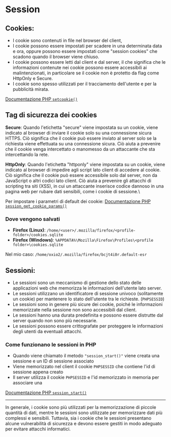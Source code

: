 # Session


## Cookies:

- I cookie sono contenuti in file nel browser del client, 
- I cookie possono essere impostati per scadere in una determinata data e ora, oppure possono essere impostati come "session cookies" che scadono quando il browser viene chiuso.
- I cookie possono essere letti dal client e dal server, il che significa che le informazioni contenute nei cookie possono essere accessibili ai malintenzionati, in particolare se il cookie non è protetto da flag come HttpOnly e Secure.
- I cookie sono spesso utilizzati per il tracciamento dell'utente e per la pubblicità mirata.

[Documentazione PHP `setcookie()`](https://www.php.net/manual/en/function.setcookie.php)

## Tag di sicurezza dei cookies

**Secure**: Quando l'etichetta "secure" viene impostata su un cookie, viene indicato al browser di inviare il cookie solo su una connessione sicura HTTPS. Ciò significa che il cookie può essere inviato al server solo se la richiesta viene effettuata su una connessione sicura. Ciò aiuta a prevenire che il cookie venga intercettato o manomesso da un attaccante che sta intercettando la rete.

**HttpOnly**: Quando l'etichetta "httponly" viene impostata su un cookie, viene indicato al browser di impedire agli script lato client di accedere al cookie. Ciò significa che il cookie può essere accessibile solo dal server, non da JavaScript o altri codici lato client. Ciò aiuta a prevenire gli attacchi di scripting tra siti (XSS), in cui un attaccante inserisce codice dannoso in una pagina web per rubare dati sensibili, come i cookie di sessione.\ 

Per impostare i parametri di default dei cookie: [Documentazione PHP `session_get_cookie_params()`](https://www.php.net/manual/en/function.session-set-cookie-params.php)



### Dove vengono salvati

- **Firefox (Linux)**: `/home/<user>/.mozilla/firefox/<profile-folder>/cookies.sqlite`
- **Firefox (Windows)**: `%APPDATA%\Mozilla\Firefox\Profiles\<profile folder>\cookies.sqlite`

Nel mio caso: `/home/oxio2/.mozilla/firefox/bcjt4i0r.default-esr`

## Sessioni:

- Le sessioni sono un meccanismo di gestione dello stato delle applicazioni web che memorizza le informazioni dell'utente lato server.
- Le sessioni utilizzano un identificatore di sessione univoco (solitamente un cookie) per mantenere lo stato dell'utente tra le richieste. (`PHPSESSID`)
- Le sessioni sono in genere più sicure dei cookie, poiché le informazioni memorizzate nella sessione non sono accessibili dal client.
- Le sessioni hanno una durata predefinita e possono essere distrutte dal server quando non sono più necessarie.
- Le sessioni possono essere crittografate per proteggere le informazioni degli utenti da eventuali attacchi.

### Come funzionano le sessioni in PHP 

- Quando viene chiamato il metodo `"session_start()"` viene creata una sessione e un ID di sessione associato
- Viene memorizzato nel client il cookie `PHPSESSID` che contiene l'id di sessione appena creato
- Il server utilizza il cookie `PHPSESSID` e l'id memorizzato in memoria per associare una 

[Documentazione PHP `session_start()`](https://www.php.net/manual/en/function.session-start.php)

---

In generale, i cookie sono più utilizzati per la memorizzazione di piccole quantità di dati, mentre le sessioni sono utilizzate per memorizzare dati più complessi e sensibili. Tuttavia, sia i cookie che le sessioni presentano alcune vulnerabilità di sicurezza e devono essere gestiti in modo adeguato per evitare attacchi informatici.


